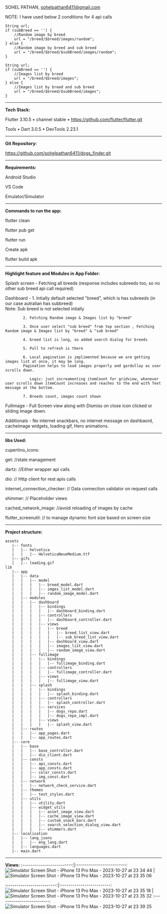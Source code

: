 SOHEL PATHAN, sohelpathan6411@gmail.com  


NOTE: I have used below 2 conditions for 4 api calls  


    String url; 
    if (subBreed == '') {
        //Random image by breed
        url = "/breed/$breed/images/random";
    } else {
        //Random image by breed and sub breed
        url = "/breed/$breed/$subBreed/images/random";
    }
    
    String url; 
    if (subBreed == '') {
        //Images list by breed
        url = "/breed/$breed/images";
    } else {
        //Images list by breed and sub breed
        url = "/breed/$breed/$subBreed/images";
    }


------------------------------------------------------------
**Tech Stack:**  

Flutter 3.10.5 • channel stable • https://github.com/flutter/flutter.git  

Tools • Dart 3.0.5 • DevTools 2.23.1    

------------------------------------------------------------

**Git Repository:**   

https://github.com/sohelpathan6411/dogs_finder.git  


------------------------------------------------------------

**Requirements:**  


Android Studio  

VS Code  

Emulator/Simulator  


------------------------------------------------------------

**Commands to run the app:**  


flutter clean  

flutter pub get  

flutter run  


Create apk   

flutter build apk  


------------------------------------------------------------


**Highlight feature and Modules in App Folder:**  


Splash screen -  Fetching all breeds (response includes subreeds too, so no other sub breed api call required)  

Dashboard - 1. Intially default selected "breed", which is has subreeds (in our case autralian has subbreed)  
             Note: Sub breed is not selected intially  
             
            2. Fetching Random image & Images list by "breed"  

            3. Once user select "sub breed" from top section , Fetching Random image & Images list by "breed" & "sub breed"  

            4. breed list is long, so added search dialog for breeds  

            5. Pull to refresh is there  

            6. Local pagination is implimented because we are getting images list at once, it may be long.   
            Pagination helps to load images properly and gardullay as user scrolls down.  

               Logic: just increamenting itemCount for gridview, whenever user scrolls down itemCount increases and reaches to the end with Text message at the bottom.  

            7. Breeds count, images count shown  


          
Fullimage -  Full Screen view along with Dismiss on close icon clicked or sliding image down.  

Additionals - No internet snackbars, no internet message on dashbaord, cacheimage widgets, loading gif, Hero animations.  

            
 
------------------------------------------------------------

**libs Used:**  

  cupertino_icons:   

  get: //state management  

  dartz:  //Either wrapper api calls  

  dio:  // Http client for rest apis calls  
  
  internet_connection_checker: // Data connection validator on request calls  

  shimmer: // Placeholder views  

  cached_network_image: //avoid reloading of images by cache  

  flutter_screenutil: // to manage dynamic font size based on screen size  

  
------------------------------------------------------------  

**Project structure:**  


```
assets
   |-- fonts
   |   |-- helvetica
   |   |   |-- HelveticaNeueMedium.ttf
   |-- gifs
   |   |-- loading.gif
lib
   |-- app
   |   |-- data
   |   |   |-- model
   |   |   |   |-- breed_model.dart
   |   |   |   |-- imges_list_model.dart
   |   |   |   |-- random_image_model.dart
   |   |-- modules
   |   |   |-- dashboard
   |   |   |   |-- bindings
   |   |   |   |   |-- dashboard_binding.dart
   |   |   |   |-- controllers
   |   |   |   |   |-- dashboard_controller.dart
   |   |   |   |-- views
   |   |   |   |   |-- breed
   |   |   |   |   |   |-- breed_list_view.dart
   |   |   |   |   |   |-- sub_breed_list_view.dart
   |   |   |   |   |-- dashboard_view.dart
   |   |   |   |   |-- images_list_view.dart
   |   |   |   |   |-- random_image_view.dart
   |   |   |-- fullimage
   |   |   |   |-- bindings
   |   |   |   |   |-- fullimage_binding.dart
   |   |   |   |-- controllers
   |   |   |   |   |-- fullimage_controller.dart
   |   |   |   |-- views
   |   |   |   |   |-- fullimage_view.dart
   |   |   |-- splash
   |   |   |   |-- bindings
   |   |   |   |   |-- splash_binding.dart
   |   |   |   |-- controllers
   |   |   |   |   |-- splash_controller.dart
   |   |   |   |-- services
   |   |   |   |   |-- dogs_repo.dart
   |   |   |   |   |-- dogs_repo_impl.dart
   |   |   |   |-- views
   |   |   |   |   |-- splash_view.dart
   |   |-- routes
   |   |   |-- app_pages.dart
   |   |   |-- app_routes.dart
   |-- core
   |   |-- base
   |   |   |-- base_controller.dart
   |   |   |-- dio_client.dart
   |   |-- consts
   |   |   |-- api_consts.dart
   |   |   |-- app_consts.dart
   |   |   |-- color_consts.dart
   |   |   |-- img_const.dart
   |   |-- network
   |   |   |-- network_check_service.dart
   |   |-- themes
   |   |   |-- text_styles.dart
   |   |-- utils
   |   |   |-- utility.dart
   |   |   |-- widget_utils
   |   |   |   |-- asset_image_view.dart
   |   |   |   |-- cache_image_view.dart
   |   |   |   |-- custom_snack_bars.dart
   |   |   |   |-- search_selection_dialog_view.dart
   |   |   |   |-- shimmers.dart
   |-- localisation
   |   |-- lang_jsons
   |   |   |-- eng_lang.dart
   |   |-- languages.dart
   |-- main.dart
```
  
------------------------------------------------------------  

**Views:**
:-------------------------:|:-------------------------:
![Simulator Screen Shot - iPhone 13 Pro Max - 2023-10-27 at 23 34 44](https://github.com/sohelpathan6411/dogs_finder/assets/36534117/5671d811-8d8c-4011-b5e4-1f1c85c0e427)
|
![Simulator Screen Shot - iPhone 13 Pro Max - 2023-10-27 at 23 35 06](https://github.com/sohelpathan6411/dogs_finder/assets/36534117/1d7de4e8-e078-4c8c-87eb-45e8167e4dbb)

:-------------------------:|:-------------------------:
![Simulator Screen Shot - iPhone 13 Pro Max - 2023-10-27 at 23 35 18](https://github.com/sohelpathan6411/dogs_finder/assets/36534117/6fac4404-feb0-47a0-a819-0c4df6d76380)
|
![Simulator Screen Shot - iPhone 13 Pro Max - 2023-10-27 at 23 35 32](https://github.com/sohelpathan6411/dogs_finder/assets/36534117/80a0b8f6-aafb-4e85-9b82-020c7451a923)
:-------------------------:
![Simulator Screen Shot - iPhone 13 Pro Max - 2023-10-27 at 23 39 25](https://github.com/sohelpathan6411/dogs_finder/assets/36534117/db54c94f-efa7-412e-a79f-a69c530aeb95)











